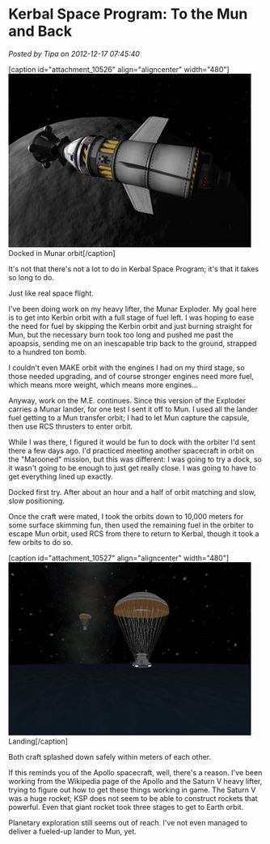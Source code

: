 # Kerbal Space Program: To the Mun and Back

*Posted by Tipa on 2012-12-17 07:45:40*

[caption id="attachment\_10526" align="aligncenter" width="480"][![](../../../uploads/2012/12/KSP-2012-12-15-20-20-53-10-480x343.jpg "Docked in Munar orbit")](../../../uploads/2012/12/KSP-2012-12-15-20-20-53-10.jpg) Docked in Munar orbit[/caption]

It's not that there's not a lot to do in Kerbal Space Program; it's that it takes so long to do.

Just like real space flight.

I've been doing work on my heavy lifter, the Munar Exploder. My goal here is to get into Kerbin orbit with a full stage of fuel left. I was hoping to ease the need for fuel by skipping the Kerbin orbit and just burning straight for Mun, but the necessary burn took too long and pushed me past the apoapsis, sending me on an inescapable trip back to the ground, strapped to a hundred ton bomb.

I couldn't even MAKE orbit with the engines I had on my third stage, so those needed upgrading, and of course stronger engines need more fuel, which means more weight, which means more engines...

Anyway, work on the M.E. continues. Since this version of the Exploder carries a Munar lander, for one test I sent it off to Mun. I used all the lander fuel getting to a Mun transfer orbit; I had to let Mun capture the capsule, then use RCS thrusters to enter orbit.

While I was there, I figured it would be fun to dock with the orbiter I'd sent there a few days ago. I'd practiced meeting another spacecraft in orbit on the "Marooned" mission, but this was different: I was going to try a dock, so it wasn't going to be enough to just get really close. I was going to have to get everything lined up exactly.

Docked first try. After about an hour and a half of orbit matching and slow, slow positioning.

Once the craft were mated, I took the orbits down to 10,000 meters for some surface skimming fun, then used the remaining fuel in the orbiter to escape Mun orbit, used RCS from there to return to Kerbal, though it took a few orbits to do so.

[caption id="attachment\_10527" align="aligncenter" width="480"][![](../../../uploads/2012/12/KSP-2012-12-15-21-37-49-50-480x342.jpg "Landing")](../../../uploads/2012/12/KSP-2012-12-15-21-37-49-50.jpg) Landing[/caption]

Both craft splashed down safely within meters of each other.

If this reminds you of the Apollo spacecraft, well, there's a reason. I've been working from the Wikipedia page of the Apollo and the Saturn V heavy lifter, trying to figure out how to get these things working in game. The Saturn V was a huge rocket; KSP does not seem to be able to construct rockets that powerful. Even that giant rocket took three stages to get to Earth orbit.

Planetary exploration still seems out of reach. I've not even managed to deliver a fueled-up lander to Mun, yet.
